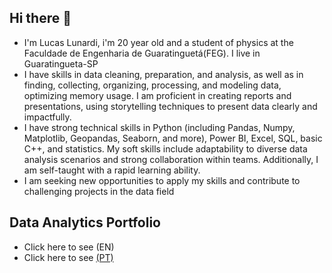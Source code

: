 ## Hi there 👋
- I'm Lucas Lunardi, i'm 20 year old and a student of physics at the Faculdade de Engenharia de Guaratinguetá(FEG). I live in Guaratingueta-SP
- I have skills in data cleaning, preparation, and analysis, as well as in finding, collecting, organizing, processing, and modeling data, optimizing memory usage. I am proficient in creating reports and presentations, using storytelling techniques to present data clearly and impactfully.
- I have strong technical skills in Python (including Pandas, Numpy, Matplotlib, Geopandas, Seaborn, and more), Power BI, Excel, SQL, basic C++, and statistics. My soft skills include adaptability to diverse data analysis scenarios and strong collaboration within teams. Additionally, I am self-taught with a rapid learning ability.
- I am seeking new opportunities to apply my skills and contribute to challenging projects in the data field

## Data Analytics Portfolio
- Click here to see (EN)
- Click here to see [(PT)](https://github.com/lureba/Portf-lio-Analise-de-Dados)
<!--
**lureba/lureba** is a ✨ _special_ ✨ repository because its `README.md` (this file) appears on your GitHub profile.

Here are some ideas to get you started:

- 🔭 I’m currently working on ...
- 🌱 I’m currently learning ...
- 👯 I’m looking to collaborate on ...
- 🤔 I’m looking for help with ...
- 💬 Ask me about ...
- 📫 How to reach me: ...
- 😄 Pronouns: ...
- ⚡ Fun fact: ...
-->
